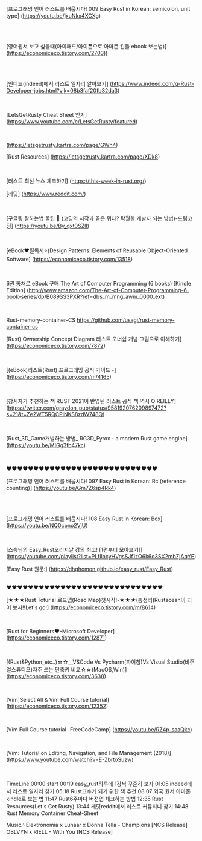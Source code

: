 [프로그래밍 언어 러스트를 배웁시다! 009 Easy Rust in Korean: semicolon, unit type]
(https://youtu.be/jxuNkx4XCXg)


<br>


<br>

[영어원서 보고 싶을때(아이패드/아이폰으로 아마존 킨들 ebook 보는법)]
(https://economiceco.tistory.com/2703))

<br>

<br>

[인디드(indeed)에서 러스트 일자리 알아보기]
(https://www.indeed.com/q-Rust-Developer-jobs.html?vjk=08b3faf20fb32da3)

<br>

[LetsGetRusty Cheat Sheet 얻기]
(https://www.youtube.com/c/LetsGetRusty/featured)


<br>

(https://letsgetrusty.kartra.com/page/GWh4)

[Rust Resources]
(https://letsgetrusty.kartra.com/page/XDk8)


<br>

[러스트 최신 뉴스 체크하기]
(https://this-week-in-rust.org/)

[레딧]
(https://www.reddit.com/)


<br>

[구글링 잘하는법 꿀팁 🍯 (코딩의 시작과 끝은 뭐다? 탁월한 개발자 되는 방법)-드림코딩]
(https://youtu.be/By_qxt0SZlI)


<br>

[eBook❤️필독서⭐️)Design Patterns: Elements of Reusable Object-Oriented Software]
(https://economiceco.tistory.com/13518)


<br>

6권 통채로 eBook 구매
The Art of Computer Programming (6 books)
[Kindle Edition]
(http://www.amazon.com/The-Art-of-Computer-Programming-6-book-series/dp/B089SS3PXR?ref=dbs_m_mng_awm_0000_ext)


<br>

Rust-memory-container-CS
https://github.com/usagi/rust-memory-container-cs

[Rust) Ownership Concept Diagram 러스트 오너쉽 개념 그림으로 이해하기]
(https://economiceco.tistory.com/7872)


<br>

[(eBook)러스트(Rust) 프로그래밍 공식 가이드 -]
(https://economiceco.tistory.com/m/4165)


<br>

[창시자가 추천하는 책
RUST 2021이 반영된 러스트 공식 책
역시 O'REILLY]
(https://twitter.com/graydon_pub/status/958192076209897472?s=21&t=Ze2WT5RQCPiNKS8zdW748Q)


<br>

[Rust_3D_Game개발하는 방법_
RG3D_Fyrox - a modern Rust game engine]
(https://youtu.be/MIGg3tb47kc)


<br>

❤️❤️❤️❤️❤️❤️❤️❤️❤️❤️❤️❤️❤️❤️❤️❤️❤️❤️❤️❤️❤️❤️❤️❤️❤️❤️❤️❤️

[프로그래밍 언어 러스트를 배웁시다! 097 Easy Rust in Korean: Rc (reference counting)]
(https://youtu.be/Gm7Z6sp4Rk4)


<br>


<br>

[프로그래밍 언어 러스트를 배웁시다! 108 Easy Rust in Korean: Box]
(https://youtu.be/NQ0cpno2VjU)


<br>

[스승님의 Easy_Rust오리지날 강의 최고! [1편부터 모아보기]]
(https://youtube.com/playlist?list=PLfllocyHVgsSJf1zO6k6o3SX2mbZjAqYE)

[Easy Rust 원문:]
(https://dhghomon.github.io/easy_rust/Easy_Rust)


<br>
❤️❤️❤️❤️❤️❤️❤️❤️❤️❤️❤️❤️❤️❤️❤️❤️❤️❤️❤️❤️❤️❤️❤️❤️❤️❤️❤️❤️❤️

[★★★Rust Toturial 로드맵(Road Map)첫시작!-★★★(총정리)Rustacean이 되어 보자!!Let's go!]
(https://economiceco.tistory.com/m/8614)


<br>


[Rust for Beginners❤️-Microsoft Developer]
(https://economiceco.tistory.com/12871)


<br>

[(Rust&Python_etc..)☆☆__VSCode Vs Pycharm(파이참)Vs Visual Studio(비주얼스튜디오)자주 쓰는 단축키 비교☆☆(MacOS,Win)]
(https://economiceco.tistory.com/3638)


<br>

[Vim]Select All & Vim Full Course tutorial]
(https://economiceco.tistory.com/12352)


<br>

[Vim Full Course tutorial- FreeCodeCamp]
(https://youtu.be/RZ4p-saaQkc)


<br>


[Vim: Tutorial on Editing, Navigation, and File Management (2018)]
(https://www.youtube.com/watch?v=E-ZbrtoSuzw)


<br>



TimeLine
00:00 start
00:19 easy_rust하루에 1강씩 꾸준히 보자
01:05 indeed에서 러스트 일자리 찾기
05:18 Rust고수가 되기 위한 책 추천
08:07 외국 원서 아마존kindle로 보는 법
11:47 Rust6주마다 버젼업 체크하는 방법
12:35 Rust Resources(Let's Get Rusty)
13:44 레딧reddit에서 러스트 커뮤티니 찾기
14:48 Rust Memory Container Cheat-Sheet

Music🎶
Elektronomia x Lunaar x Donna Tella - Champions [NCS Release]
OBLVYN x RIELL - With You [NCS Release]
